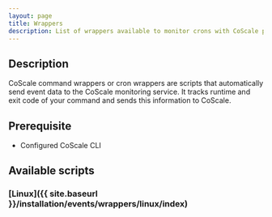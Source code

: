 ```yaml
---
layout: page
title: Wrappers
description: List of wrappers available to monitor crons with CoScale platform.
---
```


## Description
CoScale command wrappers or cron wrappers are scripts that automatically send event data to the CoScale monitoring service. It tracks runtime and exit code of your command and sends this information to CoScale.

## Prerequisite
* Configured CoScale CLI

## Available scripts

### [Linux]({{ site.baseurl }}/installation/events/wrappers/linux/index)
